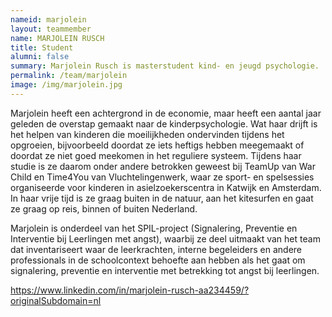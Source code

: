 ```yaml
---
nameid: marjolein
layout: teammember
name: MARJOLEIN RUSCH
title: Student
alumni: false
summary: Marjolein Rusch is masterstudent kind- en jeugd psychologie.
permalink: /team/marjolein
image: /img/marjolein.jpg
---
```


Marjolein heeft een achtergrond in de economie, maar heeft een aantal jaar geleden de overstap gemaakt naar de kinderpsychologie. Wat haar drijft is het helpen van kinderen die moeilijkheden ondervinden tijdens het opgroeien, bijvoorbeeld doordat ze iets heftigs hebben meegemaakt of doordat ze niet goed meekomen in het reguliere systeem. Tijdens haar studie is ze daarom onder andere betrokken geweest bij TeamUp van War Child en Time4You van Vluchtelingenwerk, waar ze sport- en spelsessies organiseerde voor kinderen in asielzoekerscentra in Katwijk en Amsterdam. In haar vrije tijd is ze graag buiten in de natuur, aan het kitesurfen en gaat ze graag op reis, binnen of buiten Nederland. 

Marjolein is onderdeel van het SPIL-project (Signalering, Preventie en Interventie bij Leerlingen met angst), waarbij ze deel uitmaakt van het team dat inventariseert waar de leerkrachten, interne begeleiders en andere professionals in de schoolcontext behoefte aan hebben als het gaat om signalering, preventie en interventie met betrekking tot angst bij leerlingen. 

https://www.linkedin.com/in/marjolein-rusch-aa234459/?originalSubdomain=nl

